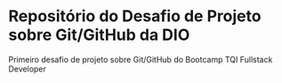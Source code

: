 # Repositório do Desafio de Projeto sobre Git/GitHub da DIO
Primeiro desafio de projeto sobre Git/GitHub do Bootcamp TQI Fullstack Developer
